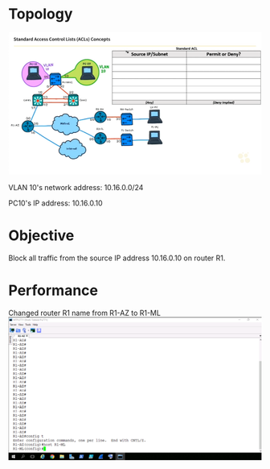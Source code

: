# Topology
![ACLs](/Images/ACL3.png)

VLAN 10's network address: 10.16.0.0/24

PC10's IP address: 10.16.0.10

# Objective
Block all traffic from the source IP address 10.16.0.10 on router R1.

# Performance
Changed router R1 name from R1-AZ to R1-ML
![ACLs](/Images/ACL1.png)
